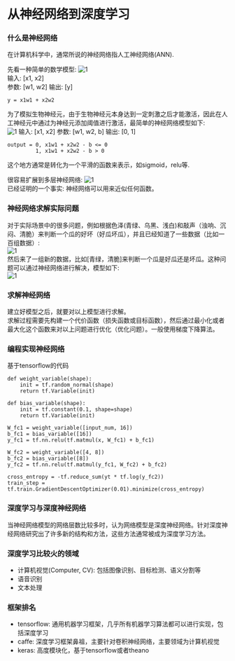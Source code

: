 # 从神经网络到深度学习
### 什么是神经网络
在计算机科学中，通常所说的神经网络指人工神经网络(ANN).

先看一种简单的数学模型: 
![1](http://i2.kiimg.com/589172/c34cce4d943cf55f.png)  
输入: [x1, x2]  
参数: [w1, w2]
输出: [y]  
```
y = x1w1 + x2w2
```

为了模拟生物神经元，由于生物神经元本身达到一定刺激之后才能激活，因此在人工神经元中通过为神经元添加阈值进行激活，最简单的神经网络模型如下:  
![1](http://i1.buimg.com/589172/616840bfe7476c3f.png)
输入: [x1, x2]
参数: [w1, w2, b]
输出: [0, 1]
```
output = 0, x1w1 + x2w2 - b <= 0
		 1, x1w1 + x2w2 - b > 0
```
这个地方通常是转化为一个平滑的函数来表示，如sigmoid，relu等.  

很容易扩展到多层神经网络:
![1](http://i4.piimg.com/589172/0ba47c2adacdf9a8.png)  
已经证明的一个事实: 神经网络可以用来近似任何函数。  

### 神经网络求解实际问题
对于实际场景中的很多问题，例如根据色泽(青绿、乌黑、浅白)和敲声（浊响、沉闷、清脆）来判断一个瓜的好坏（好瓜坏瓜），并且已经知道了一些数据（比如一百组数据）:  
![1](http://i4.piimg.com/589172/691ccba889ee8ed7.png)  
然后来了一组新的数据，比如[青绿，清脆]来判断一个瓜是好瓜还是坏瓜。这种问题可以通过神经网络进行解决，模型如下:  
![1](http://i2.kiimg.com/589172/fc10412f2f17a8fc.png)  

### 求解神经网络
建立好模型之后，就要对以上模型进行求解。  
求解过程需要先构建一个代价函数（损失函数或目标函数），然后通过最小化或者最大化这个函数来对以上问题进行优化（优化问题）。一般使用梯度下降算法。

### 编程实现神经网络
基于tensorflow的代码
```
def weight_variable(shape):
    init = tf.random_normal(shape)
    return tf.Variable(init)

def bias_variable(shape):
    init = tf.constant(0.1, shape=shape)
    return tf.Variable(init)
   
W_fc1 = weight_variable([input_num, 16])
b_fc1 = bias_variable([16])
y_fc1 = tf.nn.relu(tf.matmul(x, W_fc1) + b_fc1)

W_fc2 = weight_variable([4, 8])
b_fc2 = bias_variable([8])
y_fc2 = tf.nn.relu(tf.matmul(y_fc1, W_fc2) + b_fc2)

cross_entropy = -tf.reduce_sum(yt * tf.log(y_fc2))
train_step = tf.train.GradientDescentOptimizer(0.01).minimize(cross_entropy)
```

### 深度学习与深度神经网络
当神经网络模型的网络层数比较多时，认为网络模型是深度神经网络。针对深度神经网络研究出了许多新的结构和方法，这些方法通常被成为深度学习方法。

### 深度学习比较火的领域
* 计算机视觉(Computer, CV): 包括图像识别、目标检测、语义分割等
* 语音识别
* 文本处理

### 框架排名
* tensorflow: 通用机器学习框架，几乎所有机器学习算法都可以进行实现，包括深度学习
* caffe: 深度学习框架鼻祖，主要针对卷积神经网络，主要领域为计算机视觉
* keras: 高度模块化，基于tensorflow或者theano
